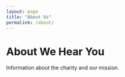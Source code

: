 ```yaml
---
layout: page
title: "About Us"
permalink: /about/
---
```


# About We Hear You
Information about the charity and our mission.


